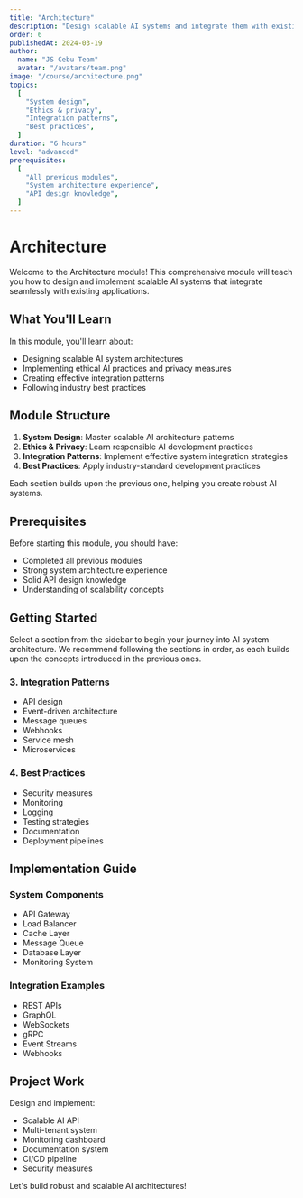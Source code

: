 ```yaml
---
title: "Architecture"
description: "Design scalable AI systems and integrate them with existing apps"
order: 6
publishedAt: 2024-03-19
author:
  name: "JS Cebu Team"
  avatar: "/avatars/team.png"
image: "/course/architecture.png"
topics:
  [
    "System design",
    "Ethics & privacy",
    "Integration patterns",
    "Best practices",
  ]
duration: "6 hours"
level: "advanced"
prerequisites:
  [
    "All previous modules",
    "System architecture experience",
    "API design knowledge",
  ]
---
```


# Architecture

Welcome to the Architecture module! This comprehensive module will teach you how to design and implement scalable AI systems that integrate seamlessly with existing applications.

## What You'll Learn

In this module, you'll learn about:

- Designing scalable AI system architectures
- Implementing ethical AI practices and privacy measures
- Creating effective integration patterns
- Following industry best practices

## Module Structure

1. **System Design**: Master scalable AI architecture patterns
2. **Ethics & Privacy**: Learn responsible AI development practices
3. **Integration Patterns**: Implement effective system integration strategies
4. **Best Practices**: Apply industry-standard development practices

Each section builds upon the previous one, helping you create robust AI systems.

## Prerequisites

Before starting this module, you should have:

- Completed all previous modules
- Strong system architecture experience
- Solid API design knowledge
- Understanding of scalability concepts

## Getting Started

Select a section from the sidebar to begin your journey into AI system architecture. We recommend following the sections in order, as each builds upon the concepts introduced in the previous ones.

### 3. Integration Patterns

- API design
- Event-driven architecture
- Message queues
- Webhooks
- Service mesh
- Microservices

### 4. Best Practices

- Security measures
- Monitoring
- Logging
- Testing strategies
- Documentation
- Deployment pipelines

## Implementation Guide

### System Components

- API Gateway
- Load Balancer
- Cache Layer
- Message Queue
- Database Layer
- Monitoring System

### Integration Examples

- REST APIs
- GraphQL
- WebSockets
- gRPC
- Event Streams
- Webhooks

## Project Work

Design and implement:

- Scalable AI API
- Multi-tenant system
- Monitoring dashboard
- Documentation system
- CI/CD pipeline
- Security measures

Let's build robust and scalable AI architectures!
